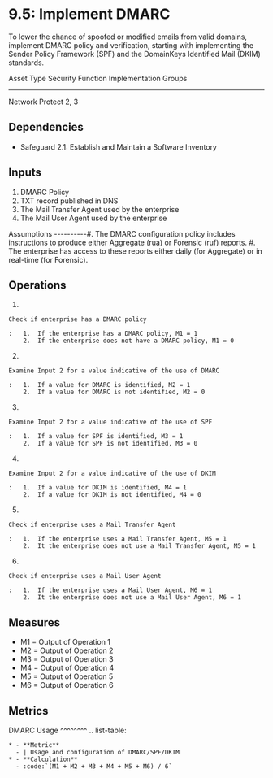 # 9.5: Implement DMARC

To lower the chance of spoofed or modified emails from valid domains,
implement DMARC policy and verification, starting with implementing the
Sender Policy Framework (SPF) and the DomainKeys Identified Mail (DKIM)
standards.

  Asset Type   Security Function   Implementation Groups
  ------------ ------------------- -----------------------
  Network      Protect             2, 3

## Dependencies

-   Safeguard 2.1: Establish and Maintain a Software Inventory

## Inputs

1.  DMARC Policy
2.  TXT record published in DNS
3.  The Mail Transfer Agent used by the enterprise
4.  The Mail User Agent used by the enterprise

Assumptions \-\-\-\-\-\-\-\-\--#. The DMARC configuration policy
includes instructions to produce either Aggregate (rua) or Forensic
(ruf) reports. #. The enterprise has access to these reports either
daily (for Aggregate) or in real-time (for Forensic).

## Operations

1.  

    Check if enterprise has a DMARC policy

    :   1.  If the enterprise has a DMARC policy, M1 = 1
        2.  If the enterprise does not have a DMARC policy, M1 = 0

2.  

    Examine Input 2 for a value indicative of the use of DMARC

    :   1.  If a value for DMARC is identified, M2 = 1
        2.  If a value for DMARC is not identified, M2 = 0

3.  

    Examine Input 2 for a value indicative of the use of SPF

    :   1.  If a value for SPF is identified, M3 = 1
        2.  If a value for SPF is not identified, M3 = 0

4.  

    Examine Input 2 for a value indicative of the use of DKIM

    :   1.  If a value for DKIM is identified, M4 = 1
        2.  If a value for DKIM is not identified, M4 = 0

5.  

    Check if enterprise uses a Mail Transfer Agent

    :   1.  If the enterprise uses a Mail Transfer Agent, M5 = 1
        2.  It the enterprise does not use a Mail Transfer Agent, M5 = 1

6.  

    Check if enterprise uses a Mail User Agent

    :   1.  If the enterprise uses a Mail User Agent, M6 = 1
        2.  It the enterprise does not use a Mail User Agent, M6 = 1

## Measures

-   M1 = Output of Operation 1
-   M2 = Output of Operation 2
-   M3 = Output of Operation 3
-   M4 = Output of Operation 4
-   M5 = Output of Operation 5
-   M6 = Output of Operation 6

## Metrics

DMARC Usage \^\^\^\^\^\^\^\^ .. list-table:

    * - **Metric**
      - | Usage and configuration of DMARC/SPF/DKIM
    * - **Calculation**
      - :code:`(M1 + M2 + M3 + M4 + M5 + M6) / 6`
